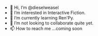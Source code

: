 - 👋 Hi, I’m @dieselweasel
- 👀 I’m interested in Interactive Fiction.
- 🌱 I’m currently learning Ren'Py.
- 💞️ I’m not looking to collaborate quite yet.
- 📫 How to reach me ...coming soon

<!---
dieselweasel/dieselweasel is a ✨ special ✨ repository because its `README.md` (this file) appears on your GitHub profile.
You can click the Preview link to take a look at your changes.
--->
